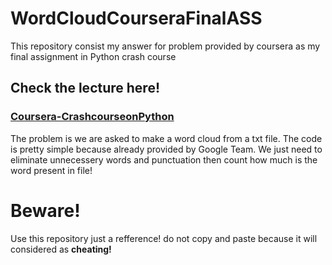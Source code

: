 # WordCloudCourseraFinalASS
This repository consist my answer for problem provided by coursera as my final assignment in Python crash course  
## Check the lecture here!
### [Coursera-CrashcourseonPython](https://www.coursera.org/learn/python-crash-course/home/welcome)  
The problem is we are asked to make a word cloud from a txt file. 
The code is pretty simple because already provided by Google Team. We just need to eliminate unnecessery words and punctuation then count how much is the word present in file!  

# Beware!
Use this repository just a refference! do not copy and paste because it will considered as **cheating!**

